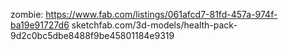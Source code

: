 zombie: https://www.fab.com/listings/061afcd7-81fd-457a-974f-ba19e91727d6
sketchfab.com/3d-models/health-pack-9d2c0bc5dbe8488f9be45801184e9319